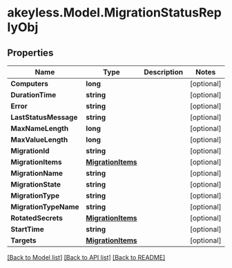 # akeyless.Model.MigrationStatusReplyObj

## Properties

Name | Type | Description | Notes
------------ | ------------- | ------------- | -------------
**Computers** | **long** |  | [optional] 
**DurationTime** | **string** |  | [optional] 
**Error** | **string** |  | [optional] 
**LastStatusMessage** | **string** |  | [optional] 
**MaxNameLength** | **long** |  | [optional] 
**MaxValueLength** | **long** |  | [optional] 
**MigrationId** | **string** |  | [optional] 
**MigrationItems** | [**MigrationItems**](MigrationItems.md) |  | [optional] 
**MigrationName** | **string** |  | [optional] 
**MigrationState** | **string** |  | [optional] 
**MigrationType** | **string** |  | [optional] 
**MigrationTypeName** | **string** |  | [optional] 
**RotatedSecrets** | [**MigrationItems**](MigrationItems.md) |  | [optional] 
**StartTime** | **string** |  | [optional] 
**Targets** | [**MigrationItems**](MigrationItems.md) |  | [optional] 

[[Back to Model list]](../README.md#documentation-for-models) [[Back to API list]](../README.md#documentation-for-api-endpoints) [[Back to README]](../README.md)

